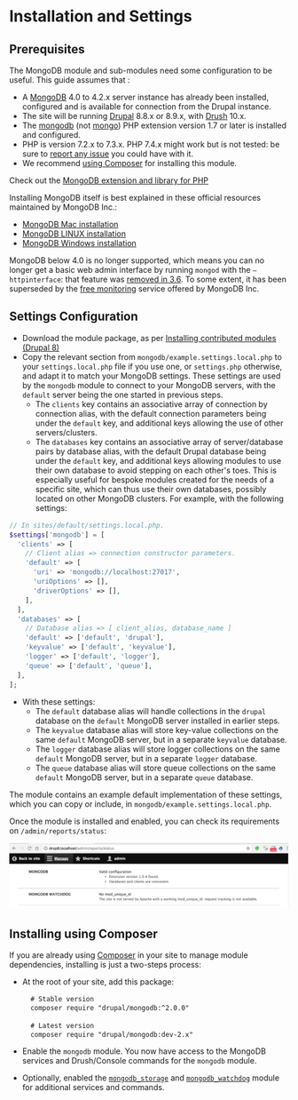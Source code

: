 # Installation and Settings
## Prerequisites

The MongoDB module and sub-modules need some configuration to be useful. This
guide assumes that :

* A [MongoDB][download] 4.0 to 4.2.x server instance has already been installed,
  configured and is available for connection from the Drupal instance.
* The site will be running [Drupal][drupal] 8.8.x or 8.9.x, with [Drush][drush]
  10.x.
* The [mongodb][mongodb] (not [mongo][mongo]) PHP extension version 1.7 or
  later is installed and configured.
* PHP is version 7.2.x to 7.3.x. PHP 7.4.x might work but is not tested: be sure
  to [report any issue][report] you could have with it.
* We recommend [using Composer](#installing-using-composer) for installing this
  module.

Check out the [MongoDB extension and library for PHP][PHPMongoDBlib]

Installing MongoDB itself is best explained in these official resources
maintained by MongoDB Inc.:

   * [MongoDB Mac installation][MongoDBMac]
   * [MongoDB LINUX installation][MongoDBLinux]
   * [MongoDB Windows installation][MongoDBWindows]

MongoDB below 4.0 is no longer supported, which means you can no longer get
a basic web admin interface by running `mongod` with the `–httpinterface`: that
feature was [removed in 3.6][removedhttp]. To some extent, it has been superseded
by the [free monitoring][freemonitoring] service offered by MongoDB Inc.

[download]: https://www.mongodb.org/downloads
[drupal]: https://www.drupal.org/download
[drush]: https://www.drush.org/
[php]: http://php.net/downloads.php
[mongo]: http://php.net/mongo
[mongodb]: http://php.net/mongodb
[report]: https://www.drupal.org/node/add/project-issue/mongodb
[PHPMongoDBlib]: https://github.com/mongodb/mongo-php-library
[MongoDBMac]: https://docs.mongodb.com/manual/tutorial/install-mongodb-on-os-x/
[MongoDBLinux]: https://docs.mongodb.com/manual/administration/install-on-linux/
[MongoDBWindows]: https://docs.mongodb.com/manual/tutorial/install-mongodb-on-windows/
[removedhttp]: https://docs.mongodb.com/manual/release-notes/3.6-compatibility/#http-interface-and-rest-api
[freemonitoring]: https://docs.mongodb.com/manual/administration/free-monitoring/


## Settings Configuration

* Download the module package, as per
  [Installing contributed modules (Drupal 8)][install]
* Copy the relevant section from `mongodb/example.settings.local.php` to your
  `settings.local.php` file if you use one, or `settings.php` otherwise,
  and adapt it to match your MongoDB settings. These settings are used by the
  `mongodb` module to connect to your MongoDB servers, with the `default` server
  being the one started in previous steps.
  * The `clients` key contains an associative array of connection by
    connection alias, with the default connection parameters being under the
    `default` key, and additional keys allowing the use of other
    servers/clusters.
  * The `databases` key contains an associative array of server/database pairs
    by database alias, with the default Drupal database being under the
    `default` key, and additional keys allowing modules to use their own
    database to avoid stepping on each other's toes. This is especially useful
    for bespoke modules created for the needs of a specific site, which can thus
    use their own databases, possibly located on other MongoDB clusters.
    For example, with the following settings:

```php
// In sites/default/settings.local.php.
$settings['mongodb'] = [
  'clients' => [
    // Client alias => connection constructor parameters.
    'default' => [
      'uri' => 'mongodb://localhost:27017',
      'uriOptions' => [],
      'driverOptions' => [],
    ],
  ],
  'databases' => [
    // Database alias => [ client_alias, database_name ]
    'default' => ['default', 'drupal'],
    'keyvalue' => ['default', 'keyvalue'],
    'logger' => ['default', 'logger'],
    'queue' => ['default', 'queue'],
  ],
];
```
  * With these settings:
    * The `default` database alias will handle collections in the `drupal`
      database on the `default` MongoDB server installed in earlier steps.
    * The `keyvalue` database alias will store key-value collections on the
      same `default` MongoDB server, but in a separate `keyvalue` database.
    * The `logger` database alias will store logger collections on the same
      `default` MongoDB server, but in a separate `logger` database.
    * The `queue` database alias will store queue collections on the same
          `default` MongoDB server, but in a separate `queue` database. 

The module contains an example default implementation of these settings, which
you can copy or include, in `mongodb/example.settings.local.php`.

Once the module is installed and enabled, you can check its requirements on
`/admin/reports/status`:

![MongoDB on status page](images/mongodb-requirements.png)


## Installing using Composer

If you are already using [Composer][composer] in your site to manage module
dependencies, installing is just a two-steps process:

* At the root of your site, add this package:

        # Stable version
        composer require "drupal/mongodb:^2.0.0"

        # Latest version
        composer require "drupal/mongodb:dev-2.x"

* Enable the `mongodb` module. You now have access to the MongoDB services and
  Drush/Console commands for the `mongodb` module.
* Optionally, enabled the [`mongodb_storage`](modules/mongodb_storage.md) and
  [`mongodb_watchdog`](modules/mongodb_watchdog.md) module for
  additional services and commands.

[composer]: https://www.drupal.org/docs/develop/using-composer/using-composer-to-manage-drupal-site-dependencies
[install]: https://www.drupal.org/docs/8/extending-drupal-8/installing-drupal-8-modules
